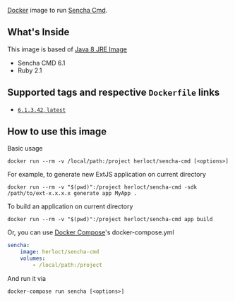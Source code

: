 [Docker](http://www.docker.com/) image to run [Sencha Cmd](http://www.sencha.com/products/sencha-cmd/#overview).

## What's Inside

This image is based of [Java 8 JRE Image](https://hub.docker.com/_/java/)

* Sencha CMD 6.1
* Ruby 2.1

## Supported tags and respective `Dockerfile` links

* [`6.1.3.42`, `latest`](https://github.com/herloct/docker-sencha-cmd/blob/master/6.1.3.42/Dockerfile)

## How to use this image

Basic usage

```shell
docker run --rm -v /local/path:/project herloct/sencha-cmd [<options>]
```

For example, to generate new ExtJS application on current directory

```shell
docker run --rm -v "$(pwd)":/project herloct/sencha-cmd -sdk /path/to/ext-x.x.x.x generate app MyApp .
```

To build an application on current directory

```shell
docker run --rm -v "$(pwd)":/project herloct/sencha-cmd app build
```

Or, you can use [Docker Compose](https://docs.docker.com/compose/)'s docker-compose.yml

```yaml
sencha:
    image: herloct/sencha-cmd
    volumes:
        - /local/path:/project
```

And run it via

```shell
docker-compose run sencha [<options>]
```
